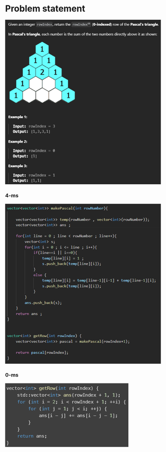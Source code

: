 # Problem statement

![alt text](image-7.png)

### 4-ms

![alt text](image-6.png)

### 0-ms

![alt text](image-8.png)